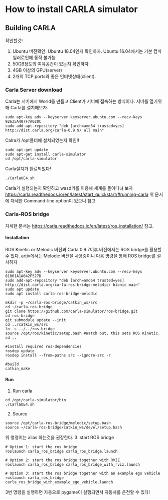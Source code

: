 # How to install CARLA simulator
## Building CARLA
확인할것!
1. Ubuntu 버전확인: Ubuntu 18.04인지 확인하자. Ubuntu 16.04에서는 기본 컴파일러로인해 동작 불가능
2. 50GB정도의 여유공간이 있는지 확인하자.
3. 4GB 이상의 GPU(server)
4. 2개의 TCP ports와 좋은 인터넷상태(client).
### Carla Server download
Carla는 서버에서 World를 만들고 Client가 서버에 접속하는 방식이다. 
서버를 열기위해 Carla를 설치해보자.
```
sudo apt-key adv --keyserver keyserver.ubuntu.com --recv-keys 92635A407F7A020C
sudo add-apt-repository "deb [arch=amd64 trusted=yes] http://dist.carla.org/carla-0.9.9/ all main"
```
Calra가 /opt폴더에 설치되었는지 확인!!
```
sudo apt-get update
sudo apt-get install carla-simulator
cd /opt/carla-simulator
```
Carla설치가 완료되었다!
```
./CarlaUE4.sh
```
Carla가 실행되는지 확인하고 wasd키를 이용해 세계를 돌아다녀 보자
https://carla.readthedocs.io/en/latest/start_quickstart/#running-carla
위 문서에 자세한 Command-line option이 있으니 참고.
### Carla-ROS bridge
자세한 문서는 https://carla.readthedocs.io/en/latest/ros_installation/ 참고.
#### Installation
ROS Kinetic or Melodic 버전과 Carla 0.9.7이후 버전에서는 ROS bridge를 활용할 수 있다.
artiv에서는 Melodic 버전을 사용중이니 다음 명령을 통해 ROS bridge를 설치하자
```
sudo apt-key adv --keyserver keyserver.ubuntu.com --recv-keys 81061A1A042F527D
sudo add-apt-repository "deb [arch=amd64 trusted=yes] http://dist.carla.org/carla-ros-bridge-melodic/ bionic main"
sudo apt update
sudo apt install carla-ros-bridge-melodic

mkdir -p ~/carla-ros-bridge/catkin_ws/src
cd ~/carla-ros-bridge
git clone https://github.com/carla-simulator/ros-bridge.git
cd ros-bridge
git submodule update --init
cd ../catkin_ws/src
ln -s ../../ros-bridge
source /opt/ros/kinetic/setup.bash #Watch out, this sets ROS Kinetic. 
cd ..

#install required ros-dependencies
rosdep update
rosdep install --from-paths src --ignore-src -r

#build
catkin_make
```
#### Run

1. Run carla
```
cd /opt/carla-simulator/bin
./CarlaUE4.sh
```
2. Source
```
source /opt/carla-ros-bridge/melodic/setup.bash
source ~/carla-ros-bridge/catkin_ws/devel/setup.bash
```
위 명령어는 alias 하는것을 권장한다.
3. start ROS bridge
```
# Option 1: start the ros bridge
roslaunch carla_ros_bridge carla_ros_bridge.launch

# Option 2: start the ros bridge together with RVIZ
roslaunch carla_ros_bridge carla_ros_bridge_with_rviz.launch

# Option 3: start the ros bridge together with an example ego vehicle
roslaunch carla_ros_bridge carla_ros_bridge_with_example_ego_vehicle.launch
```
3번 명령을 실행하면 자동으로 pygame이 실행되면서 자동차를 운전할 수 있다!
